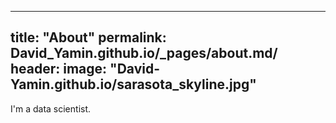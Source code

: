 ----
title: "About"
permalink: David_Yamin.github.io/_pages/about.md/
header:
  image: "David-Yamin.github.io/sarasota_skyline.jpg"
----

I'm a data scientist.
